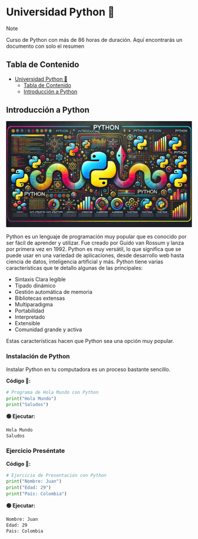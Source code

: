 # Universidad Python 🐍

> [!NOTE]
> Curso de Python con más de 86 horas de duración. Aquí encontrarás un documento con solo el resumen

## Tabla de Contenido
<!-- TOC -->
* [Universidad Python 🐍](#universidad-python-)
  * [Tabla de Contenido](#tabla-de-contenido)
  * [Introducción a Python](#introducción-a-python)
<!-- TOC -->

## Introducción a Python

![img.png](img.png)

Python es un lenguaje de programación muy popular que es conocido por ser fácil de aprender y utilizar. Fue creado por Guido van Rossum y lanza por primera vez en 1992.
Python es muy versátil, lo que significa que se puede usar en una variedad de aplicaciones, desde desarrollo web hasta ciencia de datos, inteligencia artificial y más.
Python tiene varias características que te detallo algunas de las principales:

- Sintaxis Clara legible
- Tipado dinámico
- Gestión automática de memoria
- Bibliotecas extensas
- Multiparadigma
- Portabilidad
- Interpretado
- Extensible
- Comunidad grande y activa

Estas características hacen que Python sea una opción muy popular.

### Instalación de Python

Instalar Python en tu computadora es un proceso bastante sencillo.

**Código 📄:**

```python
# Programa de Hola Mundo con Python
print("Hola Mundo")
print("Saludos")
```

**🟢 Ejecutar:**

```console
Hola Mundo
Saludos
```

### Ejercicio Preséntate

**Código 📄:**

````python
# Ejercicio de Presentación con Python
print("Nombre: Juan")
print("Edad: 29")
print("País: Colombia")
````

**🟢 Ejecutar:**

```console
Nombre: Juan 
Edad: 29
Pais: Colombia
```
